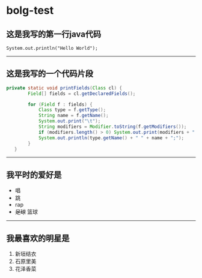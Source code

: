 # bolg-test
## 这是我写的第一行java代码
`System.out.println("Hello World");`
****
## 这是我写的一个代码片段
```java
private static void printFields(Class cl) {
        Field[] fields = cl.getDeclaredFields();

        for (Field f : fields) {
            Class type = f.getType();
            String name = f.getName();
            System.out.print("\t");
            String modifiers = Modifier.toString(f.getModifiers());
            if (modifiers.length() > 0) System.out.print(modifiers + " ");
            System.out.println(type.getName() + " " + name + ";");
        }
   }
```
****
## 我平时的爱好是
* 唱
* 跳
* rap
* ~~足球~~ 篮球
****
## 我最喜欢的明星是
1. 新垣结衣
2. 石原里美
3. 花泽香菜
